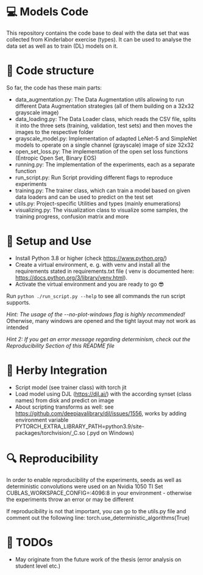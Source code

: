 # :computer: Models Code

This repository contains the code base to deal with the data set that was collected
from Kinderlabor exercise (types). It can be used to analyse the data set as well as to train (DL) models on it.

# :open_file_folder: Code structure

So far, the code has these main parts:

- data_augmentation.py: The Data Augmentation utils allowing to run different Data Augmentation strategies (all of them
  building on a 32x32 grayscale image)
- data_loading.py: The Data Loader class, which reads the CSV file, splits it into
  the three sets (training, validation, test sets) and then moves the images to the respective folder
- grayscale_model.py: Implementation of adapted LeNet-5 and SimpleNet models to operate on a single channel (grayscale) image of size 32x32
- open_set_loss.py: The implementation of the open set loss functions (Entropic Open Set, Binary EOS) 
- running.py: The implementation of the experiments, each as a separate function
- run_script.py: Run Script providing different flags to reproduce experiments
- training.py: The trainer class, which can train a model based on given data loaders and can be used to predict on the test set
- utils.py: Project-specific Utilities and types (mainly enumerations)
- visualizing.py: The visualization class to visualize some samples, the training progress, confusion matrix and more

# :floppy_disk: Setup and Use

- Install Python 3.8 or higher (check https://www.python.org/)
- Create a virtual environment, e. g. with venv and install all the requirements stated in requirements.txt file (
  venv is documented here: https://docs.python.org/3/library/venv.html).
- Activate the virtual environment and you are ready to go :sunglasses: 

Run ``python ./run_script.py --help`` to see all commands the run script supports.

*Hint: The usage of the --no-plot-windows flag is highly recommended!* 
Otherwise, many windows are opened and the tight layout may not work as intended

*Hint 2: If you get an error message regarding determinism, check out the Reproducibility Section of this README file*

# :rocket: Herby Integration

- Script model (see trainer class) with torch jit
- Load model using DJL (https://djl.ai/) with the according synset (class names) from disk and predict on image
- About scripting transforms as well: see https://github.com/deepjavalibrary/djl/issues/1556, works by adding
  environment variable PYTORCH_EXTRA_LIBRARY_PATH=python3.9/site-packages/torchvision/_C.so (.pyd on Windows)

# :mag: Reproducibility
In order to enable reproducibility of the experiments, seeds as well as deterministic convolutions were used on an Nvidia 1050 TI
Set CUBLAS_WORKSPACE_CONFIG=:4096:8 in your environment - otherwise the experiments throw an error or may be different

If reproducibility is not that important, you can go to the utils.py file and comment out the following line:
torch.use_deterministic_algorithms(True)

# :ledger: TODOs
* May originate from the future work of the thesis (error analysis on student level etc.)